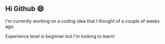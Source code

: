 ## Hi Github 😄

I'm currently working on a coding idea that I thought of a couple of weeks ago.

Experience level is beginner but I'm looking to learn!
